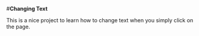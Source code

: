 #**Changing Text**

This is a nice project to learn how to change text when you simply click on the page.
